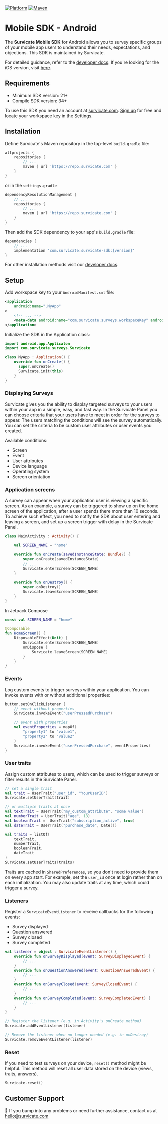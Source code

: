 [![Platform](https://img.shields.io/badge/platform-Android-green.svg)](https://survicate.com/mobile-surveys/)
[![Maven](https://img.shields.io/maven-metadata/v?metadataUrl=http%3A%2F%2Frepo.survicate.com%2Fcom%2Fsurvicate%2Fsurvicate-sdk%2Fmaven-metadata.xml)](https://developers.survicate.com/mobile-sdk/#android)
# Mobile SDK - Android

The **Survicate Mobile SDK** for Android allows you to survey specific groups of your mobile app users to understand their needs, expectations, and objections. This SDK is maintained by Survicate.

For detailed guidance, refer to the [developer docs](https://developers.survicate.com/mobile-sdk/android/). If you're looking for the iOS version, visit [here](https://github.com/Survicate/survicate-ios-sdk). 

## Requirements

- Minimum SDK version: 21+
- Compile SDK version: 34+

To use this SDK you need an account at [survicate.com](https://survicate.com).
[Sign up](https://panel.survicate.com/#/signup) for free and locate your workspace key in the Settings.

## Installation

Define Survicate's Maven repository in the top-level `build.gradle` file:
```groovy
allprojects {
    repositories {
        // ...
        maven { url 'https://repo.survicate.com' }
    }
}
```

or in the `settings.gradle`

```groovy
dependencyResolutionManagement {
    // ...
    repositories {
        // ...
        maven { url 'https://repo.survicate.com' }
    }
}
```

Then add the SDK dependency to your app's `build.gradle` file: 
```groovy
dependencies {
    // ...
    implementation 'com.survicate:survicate-sdk:{version}'
}
```

For other installation methods visit our [developer docs](https://developers.survicate.com/mobile-sdk/android/).

## Setup
Add workspace key to your `AndroidManifest.xml` file:
```xml
<application
    android:name=".MyApp"
>
    <!-- ... -->
    <meta-data android:name="com.survicate.surveys.workspaceKey" android:value="YOUR_WORKSPACE_KEY"/>
</application>
```

Initialize the SDK in the Application class:

```kotlin
import android.app.Applicaton
import com.survicate.surveys.Survicate

class MyApp : Application() {
    override fun onCreate() {
      super.onCreate()
      Survicate.init(this)
    }  
}
```

### Displaying Surveys
Survicate gives you the ability to display targeted surveys to your users within your app in a simple, easy, and fast way.
In the Survicate Panel you can choose criteria that your users have to meet in order for the surveys to appear.
The users matching the conditions will see the survey automatically. You can set the criteria to be custom user attributes or user events you created.

Available conditions:
- Screen
- Event
- User attributes
- Device language
- Operating system
- Screen orientation

### Application screens
A survey can appear when your application user is viewing a specific screen. As an example, a survey can be triggered to show up on the home screen of the application, after a user spends there more than 10 seconds.
To achieve such effect, you need to notify the SDK about user entering and leaving a screen, and set up a screen trigger with delay in the Survicate Panel.

```kotlin
class MainActivity : Activity() {

    val SCREEN_NAME = "home"

    override fun onCreate(savedInstanceState: Bundle?) {
        super.onCreate(savedInstanceState)
        // ...
        Survicate.enterScreen(SCREEN_NAME)
    }

    override fun onDestroy() {
        super.onDestroy()
        Survicate.leaveScreen(SCREEN_NAME)        
    }
}
```

In Jetpack Compose

```kotlin
const val SCREEN_NAME = "home"

@Composable
fun HomeScreen() {
    DisposableEffect(Unit) {
        Survicate.enterScreen(SCREEN_NAME)
        onDispose {
            Survicate.leaveScreen(SCREEN_NAME)
        }
    }
}
```

### Events
Log custom events to trigger surveys within your application. You can invoke events with or without additional properties:

```kotlin
button.setOnClickListener {
    // event without properties
    Survicate.invokeEvent("userPressedPurchase")

    // event with properties
    val eventProperties = mapOf(
        "property1" to "value1",
        "property2" to "value2"
    )
    Survicate.invokeEvent("userPressedPurchase", eventProperties)
}
```

### User traits
Assign custom attributes to users, which can be used to trigger surveys or filter results in the Survicate Panel.

```kotlin
// set a single trait
val trait = UserTrait("user_id", "YourUserID")
Survicate.setUserTrait(trait)

// or multiple traits at once
val textTrait = UserTrait("my_custom_attribute", "some value")
val numberTrait = UserTrait("age", 18)
val booleanTrait =  UserTrait("subscription_active", true)
val dateTrait = UserTrait("purchase_date", Date())

val traits = listOf(
    textTrait,
    numberTrait,
    booleanTrait,
    dateTrait
)
Survicate.setUserTraits(traits)
```

Traits are cached in `SharedPreferences`, so you don't need to provide them on every app start. For example, set the `user_id` once at login rather than on each initialization. 
You may also update traits at any time, which could trigger a survey.

### Listeners
Register a `SurvicateEventListener` to receive callbacks for the following events:
- Survey displayed
- Question answered
- Survey closed
- Survey completed

```kotlin
val listener = object : SurvicateEventListener() {
    override fun onSurveyDisplayed(event: SurveyDisplayedEvent) {
        // ...
    }
    override fun onQuestionAnswered(event: QuestionAnsweredEvent) {
        // ...
    }
    override fun onSurveyClosed(event: SurveyClosedEvent) {
        // ...
    }
    override fun onSurveyCompleted(event: SurveyCompletedEvent) {
        // ...
    }
}

// Register the listener (e.g. in Activity's onCreate method)
Survicate.addEventListener(listener)

// Remove the listener when no longer needed (e.g. in onDestroy)
Survicate.removeEventListener(listener) 
```

### Reset
If you need to test surveys on your device, `reset()` method might be helpful. This method will reset all user data stored on the device (views, traits, answers).

```kotlin
Survicate.reset()
```

## Customer Support

👋 If you bump into any problems or need further assistance, contact us at hello@survicate.com
